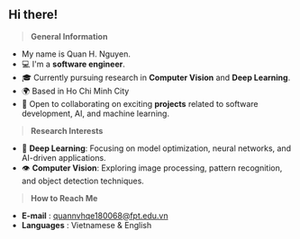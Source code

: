 ## Hi there!
> <b>General Information</b>
- My name is Quan H. Nguyen.
- 💻 I'm a <b>software engineer</b>.
- 🎓 Currently pursuing research in <b>Computer Vision</b> and <b>Deep Learning</b>.
- 🌍 Based in Ho Chi Minh City
- 🌟 Open to collaborating on exciting <b>projects</b> related to software development, AI, and machine learning.

> <b>Research Interests</b>
- 🧠 <b>Deep Learning</b>: Focusing on model optimization, neural networks, and AI-driven applications.
- 👁️ <b>Computer Vision</b>: Exploring image processing, pattern recognition, and object detection techniques.
  
> <b>How to Reach Me</b>
- <b>E-mail</b> : quannvhqe180068@fpt.edu.vn 
- <b>Languages</b> : Vietnamese & English  
